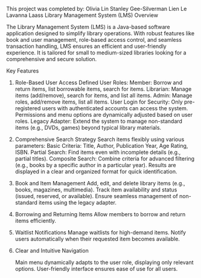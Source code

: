 This project was completed by:
Olivia Lin
Stanley Gee-Silverman
Lien Le
Lavanna Laass
Library Management System (LMS)
Overview

The Library Management System (LMS) is a Java-based software application designed to simplify library operations. With robust features like book and user management, role-based access control, and seamless transaction handling, LMS ensures an efficient and user-friendly experience. It is tailored for small to medium-sized libraries looking for a comprehensive and secure solution.

Key Features
1. Role-Based User Access
    Defined User Roles:
        Member: Borrow and return items, list borrowable items, search for items.
        Librarian: Manage items (add/remove), search for items, and list all items.
        Admin: Manage roles, add/remove items, list all items.
    User Login for Security:
        Only pre-registered users with authenticated accounts can access the system.
        Permissions and menu options are dynamically adjusted based on user roles.
    Legacy Adapter:
        Extend the system to manage non-standard items (e.g., DVDs, games) beyond typical library materials.

2. Comprehensive Search Strategy
    Search items flexibly using various parameters:
        Basic Criteria: Title, Author, Publication Year, Age Rating, ISBN.
        Partial Search: Find items even with incomplete details (e.g., partial titles).
        Composite Search: Combine criteria for advanced filtering (e.g., books by a specific author in a particular year).
    Results are displayed in a clear and organized format for quick identification.

3. Book and Item Management
    Add, edit, and delete library items (e.g., books, magazines, multimedia).
    Track item availability and status (issued, reserved, or available).
    Ensure seamless management of non-standard items using the legacy adapter.

4. Borrowing and Returning Items
    Allow members to borrow and return items efficiently.

5. Waitlist Notifications
    Manage waitlists for high-demand items.
    Notify users automatically when their requested item becomes available.

6. Clear and Intuitive Navigation

    Main menu dynamically adapts to the user role, displaying only relevant options.
    User-friendly interface ensures ease of use for all users.
